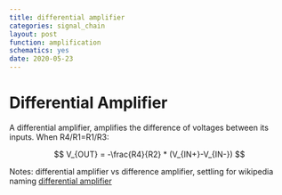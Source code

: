 ```yaml
---
title: differential amplifier
categories: signal_chain
layout: post
function: amplification
schematics: yes
date: 2020-05-23
---
```


# Differential Amplifier

A differential amplifier, amplifies the difference of voltages between its inputs. When R4/R1=R1/R3:

$$ V_{OUT} = -\frac{R4}{R2} * (V_{IN+}-V_{IN-}) $$

Notes:
differential amplifier vs difference amplifier, settling for wikipedia naming [differential amplifier](https://en.wikipedia.org/wiki/Differential_amplifier)
